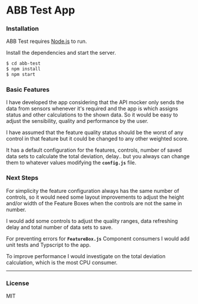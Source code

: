 # ABB Test App

### Installation

ABB Test requires [Node.js](https://nodejs.org/) to run.



Install the dependencies and start the server.

```sh
$ cd abb-test
$ npm install
$ npm start
```

### Basic Features

I have developed the app considering that the API mocker only sends the data from sensors whenever it's required and the app is which assigns status and other calculations to the shown data. So it would be easy to adjust the sensibility, quality and performance by the user.

I have assumed that the feature quality status should be the worst of any control in that feature but it could be changed to any other weighted score.

It has a default configuration for the features, controls, number of saved data sets to calculate the total deviation, delay.. but you always can change them to whatever values modifying the **`config.js`** file.

### Next Steps

For simplicity the feature configuration always has the same number of controls, so it would need some layout improvements to adjust the height and/or width of the Feature Boxes when the controls are not the same in number.

I would add some controls to adjust the quality ranges, data refreshing delay and total number of data sets to save. 

For preventing errors for **`FeatureBox.js`** Component consumers I would add unit tests and Typscript to the app.

To improve performance I would investigate on the total deviation calculation, which is the most CPU consumer.

----
### License


MIT
